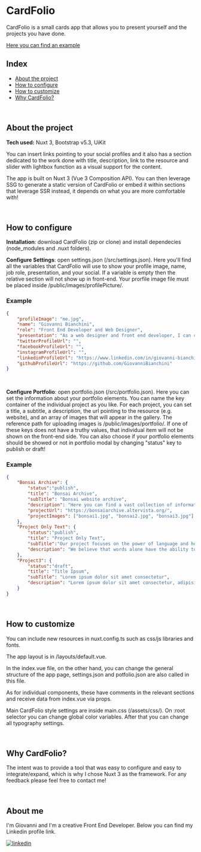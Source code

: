 
&nbsp;

# CardFolio

CardFolio is a small cards app that allows you to present yourself and the projects you have done. 

[Here you can find an example](https://cardfolio-giovanni-bianchini.netlify.app/)

## Index

- [About the project](#about-the-project)
- [How to configure](#how-to-configure)
- [How to customize](#how-to-customize)
- [Why CardFolio?](#why-cardfolio)

&nbsp;

## About the project

**Tech used:** Nuxt 3, Bootstrap v5.3, UiKit

You can insert links pointing to your social profiles and it also has a section dedicated to the work done with title, description, link to the resource and slider with lightbox function as a visual support for the content.

The app is built on Nuxt 3 (Vue 3 Composition API).
You can then leverage SSG to generate a static version of CardFolio or embed it within sections that leverage SSR instead, it depends on what you are more comfortable with!

&nbsp;

## How to configure
**Installation**: download CardFolio (zip or clone) and install dependecies (node_modules and .nuxt folders).

**Configure Settings**: open settings.json (/src/settings.json). Here you'll find all the variables that CardFolio will use to show your profile image, name, job role, presentation, and your social. If a variable is empty then the relative section will not show up in front-end. Your prorfile image file must be placed inside /public/images/profilePicture/.

### Example
```json
{
    "profileImage": "me.jpg",
    "name": "Giovanni Bianchini",
    "role": "Front End Developer and Web Designer",
    "presentation": "As a web designer and front end developer, I can create stunning and user-friendly websites. With a keen eye for design and a deep understanding of web development technologies, I am able to bring my clients' visions to life through unique and personalized websites that stand out in today's digital landscape. Whether you are looking for a simple, streamlined website or a complex, interactive online platform, I have the skills and expertise to deliver exceptional results that exceed your expectations.",
    "twitterProfileUrl": "",
    "facebookProfileUrl": "",
    "instagramProfileUrl": "",
    "linkedinProfileUrl": "https://www.linkedin.com/in/giovanni-bianchini-%F0%9F%91%8B%F0%9F%8F%BB-823a1b224",
    "githubProfileUrl": "https://github.com/GiovanniBianchini"
}
```
&nbsp;

**Configure Portfolio**: open portfolio.json (/src/portfolio.json). Here you can set the information about your portfolio elements. You can name the key container of the individual project as you like. For each project, you can set a title, a subtitle, a description, the url pointing to the resource (e.g. website), and an array of images that will appear in the gallery. The reference path for uploading images is /public/images/portfolio/. If one of these keys does not have a truthy values, that individual item will not be shown on the front-end side. You can also choose if your portfolio elements should be showed or not in portfolio modal by changing "status" key to publish or draft!

### Example
```json
{
    "Bonsai Archive": {
        "status":"publish",
        "title": "Bonsai Archive",
        "subTitle": "Bonsai website archive",
        "description": "Here you can find a vast collection of information, tips, and resources for all bonsai enthusiasts. Our archive includes articles and guides on various bonsai styles, techniques for growing and caring for bonsai trees, and the history and cultural significance of bonsai. Whether you're a beginner or an experienced bonsai artist, our archive has something for everyone. Explore our vast collection of content and deepen your knowledge and appreciation for the art of bonsai.",
        "projectUrl": "https://bonsaiarchive.altervista.org/",
        "projectImages": ["bonsai1.jpg", "bonsai2.jpg", "bonsai3.jpg"]
    },
    "Project Only Text": {
        "status":"publish",
        "title": "Project Only Text",
        "subTitle":"Our project focuses on the power of language and how it can be used to convey information",
        "description": "We believe that words alone have the ability to create vivid images and inspire the imagination. Through our project, we aim to showcase the beauty and versatility of language, and how it can be used to communicate effectively in a world that is increasingly reliant on visual media. Join us in exploring the rich and dynamic world of text, and discover the power of words for yourself."
    },
    "Project3": {
        "status":"draft",
        "title": "Title Ipsum",
        "subTitle": "Lorem ipsum dolor sit amet consectetur",
        "description": "Lorem ipsum dolor sit amet consectetur, adipisicing elit. Nemo molestias accusantium iusto sunt odio odit enim et magnam fuga vitae natus, quas ex. Magnam ab voluptatum pariatur, blanditiis accusamus vero."
    }
}
```

&nbsp;

## How to customize
You can include new resources in nuxt.config.ts such as css/js libraries and fonts.

The app layout is in /layouts/default.vue. 

In the index.vue file, on the other hand, you can change the general structure of the app page, settings.json and potfolio.json are also called in this file.

As for individual components, these have comments in the relevant sections and receive data from index.vue via props.

Main CardFolio style settings are inside main.css (/assets/css/). On :root selector you can change global color variables. After that you can change all typography settings.

&nbsp;

## Why CardFolio?
The intent was to provide a tool that was easy to configure and easy to integrate/expand, which is why I chose Nuxt 3 as the framework. For any feedback please feel free to contact me!

&nbsp;

## About me
I'm Giovanni and I'm a creative Front End Developer. Below you can find my Linkedin profile link.

[![linkedin](https://img.shields.io/badge/linkedin-0A66C2?style=for-the-badge&logo=linkedin&logoColor=white)](https://www.linkedin.com/in/giovanni-bianchini-%F0%9F%91%8B%F0%9F%8F%BB-823a1b224)
